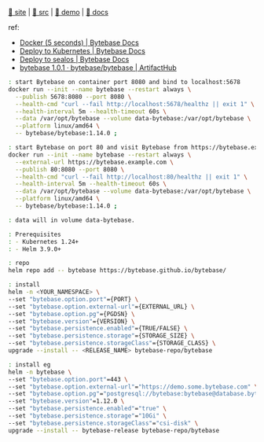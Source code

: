 [src/gh]: https://github.com/bytebase/bytebase.git "(Languages: Go 49.4%, TypeScript 25.0%, Vue 23.4%, PLpgSQL 1.5%, CSS 0.4%, Shell 0.2%, Other 0.1%) Database CI/CD for DevOps teams."
[demo/site]: https://demo.bytebase.com
[docs/site]: https://bytebase.com/docs
[site]: https://bytebase.com

[👾 site][site] | [🍥 src][src/gh] | [🥗 demo][demo/site] | [📓 docs][docs/site]

ref: 

- [Docker (5 seconds) | Bytebase Docs](https://www.bytebase.com/docs/get-started/install/deploy-with-docker)
- [Deploy to Kubernetes | Bytebase Docs](https://www.bytebase.com/docs/get-started/install/deploy-to-kubernetes)
- [Deploy to sealos | Bytebase Docs](https://www.bytebase.com/docs/get-started/install/deploy-to-sealos)
- [bytebase 1.0.1 · bytebase/bytebase | ArtifactHub](https://artifacthub.io/packages/helm/bytebase/bytebase)

~~~ sh
: start Bytebase on container port 8080 and bind to localhost:5678
docker run --init --name bytebase --restart always \
  --publish 5678:8080 --port 8080 \
  --health-cmd "curl --fail http://localhost:5678/healthz || exit 1" \
  --health-interval 5m --health-timeout 60s \
  --data /var/opt/bytebase --volume data-bytebase:/var/opt/bytebase \
  --platform linux/amd64 \
  -- bytebase/bytebase:1.14.0 ;

: start Bytebase on port 80 and visit Bytebase from https://bytebase.example.com
docker run --init --name bytebase --restart always \
  --external-url https://bytebase.example.com \
  --publish 80:8080 --port 8080 \
  --health-cmd "curl --fail http://localhost:80/healthz || exit 1" \
  --health-interval 5m --health-timeout 60s \
  --data /var/opt/bytebase --volume data-bytebase:/var/opt/bytebase \
  --platform linux/amd64 \
  -- bytebase/bytebase:1.14.0 ;

: data will in volume data-bytebase.
~~~

~~~ sh
: Prerequisites
: - Kubernetes 1.24+
: - Helm 3.9.0+

: repo
helm repo add -- bytebase https://bytebase.github.io/bytebase/

: install
helm -n <YOUR_NAMESPACE> \
--set "bytebase.option.port"={PORT} \
--set "bytebase.option.external-url"={EXTERNAL_URL} \
--set "bytebase.option.pg"={PGDSN} \
--set "bytebase.version"={VERSION} \
--set "bytebase.persistence.enabled"={TRUE/FALSE} \
--set "bytebase.persistence.storage"={STORAGE_SIZE} \
--set "bytebase.persistence.storageClass"={STORAGE_CLASS} \
upgrade --install -- <RELEASE_NAME> bytebase-repo/bytebase

: install eg
helm -n bytebase \
--set "bytebase.option.port"=443 \
--set "bytebase.option.external-url"="https://demo.some.bytebase.com" \
--set "bytebase.option.pg"="postgresql://bytebase:bytebase@database.bytebase.ap-east-1.rds.amazonaws.com/bytebase" \
--set "bytebase.version"=1.12.0 \
--set "bytebase.persistence.enabled"="true" \
--set "bytebase.persistence.storage"="10Gi" \
--set "bytebase.persistence.storageClass"="csi-disk" \
upgrade --install -- bytebase-release bytebase-repo/bytebase
~~~




